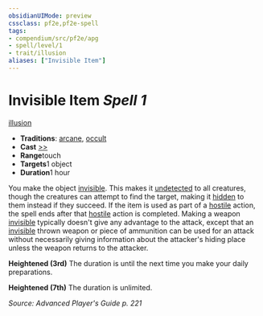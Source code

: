 ```yaml
---
obsidianUIMode: preview
cssclass: pf2e,pf2e-spell
tags:
- compendium/src/pf2e/apg
- spell/level/1
- trait/illusion
aliases: ["Invisible Item"]
---
```

# Invisible Item *Spell 1*   
[illusion](../../rules/traits/illusion.md)  

- **Traditions**: [arcane](../../rules/traits/arcane.md), [occult](../../rules/traits/occult.md)
- **Cast** [>>](../../rules/core-rulebook/chapter-9-playing-the-game.md#Actions "Two-Action") 
- **Range**touch
- **Targets**1 object
- **Duration**1 hour

You make the object [invisible](../../rules/conditions.md#Invisible). This makes it [undetected](../../rules/conditions.md#Undetected) to all creatures, though the creatures can attempt to find the target, making it [hidden](../../rules/conditions.md#Hidden) to them instead if they succeed. If the item is used as part of a [hostile](../../rules/conditions.md#Hostile) action, the spell ends after that [hostile](../../rules/conditions.md#Hostile) action is completed. Making a weapon [invisible](../../rules/conditions.md#Invisible) typically doesn't give any advantage to the attack, except that an [invisible](../../rules/conditions.md#Invisible) thrown weapon or piece of ammunition can be used for an attack without necessarily giving information about the attacker's hiding place unless the weapon returns to the attacker.

**Heightened (3rd)** The duration is until the next time you make your daily preparations.

**Heightened (7th)** The duration is unlimited.

*Source: Advanced Player's Guide p. 221*